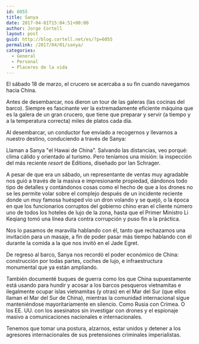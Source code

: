 ```yaml
---
id: 6055
title: Sanya
date: 2017-04-01T15:04:51+00:00
author: Jorge Cortell
layout: post
guid: http://blog.cortell.net/es/?p=6055
permalink: /2017/04/01/sanya/
categories:
  - General
  - Personal
  - Placeres de la vida
---
```

El sábado 18 de marzo, el crucero se acercaba a su fin cuando navegamos hacia China.

Antes de desembarcar, nos dieron un tour de las galeras (las cocinas del barco). Siempre es fascinante ver la extremadamente eficiente máquina que es la galera de un gran crucero, que tiene que preparar y servir (a tiempo y a la temperatura correcta) miles de platos cada día.

Al desembarcar, un conductor fue enviado a recogernos y llevarnos a nuestro destino, conduciendo a través de Sanya:

Llaman a Sanya "el Hawai de China". Salvando las distancias, veo porqué: clima cálido y orientado al turismo. Pero teníamos una misión: la inspección del más reciente _resort_ de Editions, diseñado por Ian Schrager.

A pesar de que era un sábado, un representante de ventas muy agradable nos guió a través de la masiva e impresionante propiedad, dándonos todo tipo de detalles y contándonos cosas como el hecho de que a los drones no se les permite volar sobre el complejo después de un incidente reciente donde un muy famosa huésped vio un dron volando y se quejó, o la época en que los funcionarios corruptos del gobierno chino eran el cliente número uno de todos los hoteles de lujo de la zona, hasta que el Primer Ministro Li Keqiang tomó una línea dura contra corrupción y puso fin a la práctica.

Nos lo pasamos de maravilla hablando con él, tanto que rechazamos una invitación para un masaje, a fin de poder pasar más tiempo hablando con él durante la comida a la que nos invitó en el Jade Egret.

De regreso al barco, Sanya nos recordó el poder económico de China: construcción por todas partes, coches de lujo, e infraestructura monumental que ya están ampliando.

También documenté buques de guerra como los que China supuestamente está usando para hundir y acosar a los barcos pesqueros vietnamitas e ilegalmente ocupar islas vietnamitas (y otras) en el Mar del Sur (que ellos llaman el Mar del Sur de China), mientras la comunidad internacional sigue manteniéndose mayoritariamente en silencio. Como Rusia con Crimea. O los EE. UU. con los asesinatos sin investigar con drones y el espionaje masivo a comunicaciones nacionales e internacionales.

Tenemos que tomar una postura, alzarnos, estar unidos y detener a los agresores internacionales de sus pretensiones criminales imperialistas.